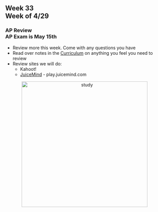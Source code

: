 ## Week 33 <br>Week of 4/29

### AP Review<br>AP Exam is May 15th


- Review more this week. Come with any questions you have
- Read over notes in the [Curriculum](/apcsp/curriculum/) on anything you feel you need to review
- Review sites we will do:
  - Kahoot!
  - [JuiceMind](https://play.juicemind.com/) - play.juicemind.com

<div style="text-align:center">
<img src="https://images.collegexpress.com/article/make-studying-more-fun.jpg" alt="study" width="400px">
</div>


<meta http-equiv="refresh" content="300"/>
